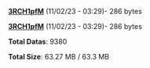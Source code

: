 [**3RCH1pfM**](/data/3RCH1pfM.txt) (11/02/23 - 03:29)- 286 bytes

[**3RCH1pfM**](/data/3RCH1pfM.txt) (11/02/23 - 03:29)- 286 bytes

**Total Datas**: 9380

**Total Size**: 63.27 MB / 63.3 MB